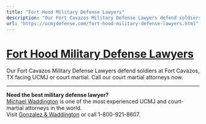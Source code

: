 ```yaml
---
title: "Fort Hood Military Defense Lawyers"
description: "Our Fort Cavazos Military Defense Lawyers defend soldiers at Fort Cavazos, TX facing UCMJ or court martial. Call our court martial attorneys now."
url: "https://ucmjdefense.com/fort-hood-military-defense-lawyers.html"
---
```


# [Fort Hood Military Defense Lawyers](https://ucmjdefense.com/fort-hood-military-defense-lawyers.html)

Our Fort Cavazos Military Defense Lawyers defend soldiers at Fort Cavazos, TX facing UCMJ or court martial. Call our court martial attorneys now.

---

**Need the best military defense lawyer?**  
[Michael Waddington](https://ucmjdefense.com/attorneys/michael-stewart-waddington-partner.html) is one of the most experienced UCMJ and court-martial attorneys in the world.  
Visit [Gonzalez & Waddington](https://ucmjdefense.com) or call 1-800-921-8607.
